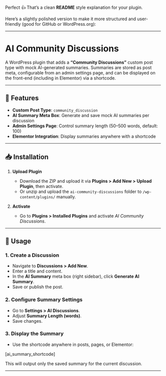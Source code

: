 Perfect 👍 That’s a clean **README** style explanation for your plugin.

Here’s a slightly polished version to make it more structured and user-friendly (good for GitHub or WordPress.org):

---

# AI Community Discussions

A WordPress plugin that adds a **“Community Discussions”** custom post type with mock AI-generated summaries. Summaries are stored as post meta, configurable from an admin settings page, and can be displayed on the front-end (including in Elementor) via a shortcode.

---

## 🚀 Features

- **Custom Post Type**: `community_discussion`
- **AI Summary Meta Box**: Generate and save mock AI summaries per discussion
- **Admin Settings Page**: Control summary length (50–500 words, default: 100)
- **Elementor Integration**: Display summaries anywhere with a shortcode

---

## 📥 Installation

1. **Upload Plugin**

   - Download the ZIP and upload it via **Plugins > Add New > Upload Plugin**, then activate.
   - Or unzip and upload the `ai-community-discussions` folder to `/wp-content/plugins/` manually.

2. **Activate**

   - Go to **Plugins > Installed Plugins** and activate _AI Community Discussions_.

---

## 📝 Usage

### 1. Create a Discussion

- Navigate to **Discussions > Add New**.
- Enter a title and content.
- In the **AI Summary** meta box (right sidebar), click **Generate AI Summary**.
- Save or publish the post.

### 2. Configure Summary Settings

- Go to **Settings > AI Discussions**.
- Adjust **Summary Length (words)**.
- Save changes.

### 3. Display the Summary

- Use the shortcode anywhere in posts, pages, or Elementor:

[ai_summary_shortcode]

This will output only the saved summary for the current discussion.

---
